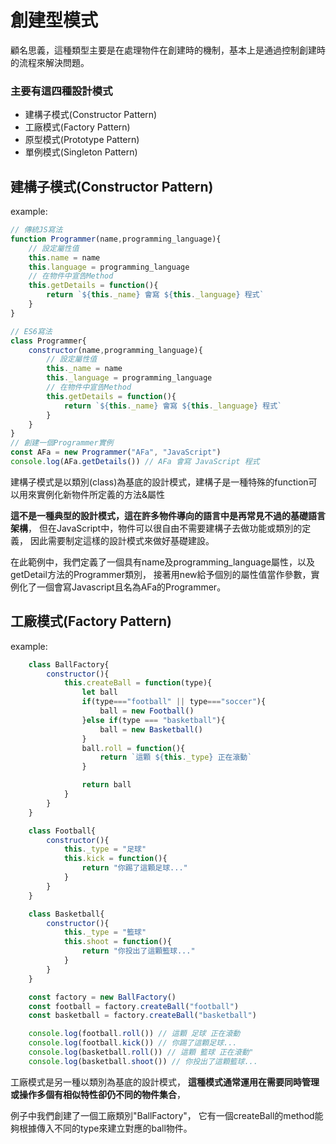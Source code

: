 # 創建型模式
顧名思義，這種類型主要是在處理物件在創建時的機制，基本上是通過控制創建時的流程來解決問題。

### 主要有這四種設計模式
* 建構子模式(Constructor Pattern)
* 工廠模式(Factory Pattern)
* 原型模式(Prototype Pattern) 
* 單例模式(Singleton Pattern)


## 建構子模式(Constructor Pattern)
example:
```js
// 傳統JS寫法
function Programmer(name,programming_language){
    // 設定屬性值
    this.name = name
    this.language = programming_language
    // 在物件中宣告Method
    this.getDetails = function(){
        return `${this._name} 會寫 ${this._language} 程式`
    }
}

// ES6寫法
class Programmer{
    constructor(name,programming_language){
        // 設定屬性值
        this._name = name
        this._language = programming_language
        // 在物件中宣告Method
        this.getDetails = function(){
            return `${this._name} 會寫 ${this._language} 程式`
        }
    }
} 
// 創建一個Programmer實例
const AFa = new Programmer("AFa", "JavaScript")
console.log(AFa.getDetails()) // AFa 會寫 JavaScript 程式
```
建構子模式是以類別(class)為基底的設計模式，建構子是一種特殊的function可以用來實例化新物件所定義的方法&屬性

**這不是一種典型的設計模式，這在許多物件導向的語言中是再常見不過的基礎語言架構**，
但在JavaScript中，物件可以很自由不需要建構子去做功能或類別的定義，
因此需要制定這樣的設計模式來做好基礎建設。

在此範例中，我們定義了一個具有name及programming_language屬性，以及getDetail方法的Programmer類別，
接著用new給予個別的屬性值當作參數，實例化了一個會寫Javascript且名為AFa的Programmer。
  
  


## 工廠模式(Factory Pattern)
example:
```js
    class BallFactory{
        constructor(){
            this.createBall = function(type){
                let ball
                if(type==="football" || type==="soccer"){
                    ball = new Football()
                }else if(type === "basketball"){
                    ball = new Basketball()
                }
                ball.roll = function(){
                    return `這顆 ${this._type} 正在滾動`
                }

                return ball
            }
        }
    }

    class Football{
        constructor(){
            this._type = "足球"
            this.kick = function(){
                return "你踢了這顆足球..."
            }
        }
    }

    class Basketball{
        constructor(){
            this._type = "籃球"
            this.shoot = function(){
                return "你投出了這顆籃球..."
            }
        }
    }

    const factory = new BallFactory()
    const football = factory.createBall("football")
    const basketball = factory.createBall("basketball")

    console.log(football.roll()) // 這顆 足球 正在滾動
    console.log(football.kick()) // 你踢了這顆足球...
    console.log(basketball.roll()) // 這顆 籃球 正在滾動"
    console.log(basketball.shoot()) // 你投出了這顆籃球...
```
工廠模式是另一種以類別為基底的設計模式，
**這種模式通常運用在需要同時管理或操作多個有相似特性卻仍不同的物件集合**，

例子中我們創建了一個工廠類別"BallFactory"，
它有一個createBall的method能夠根據傳入不同的type來建立對應的ball物件。